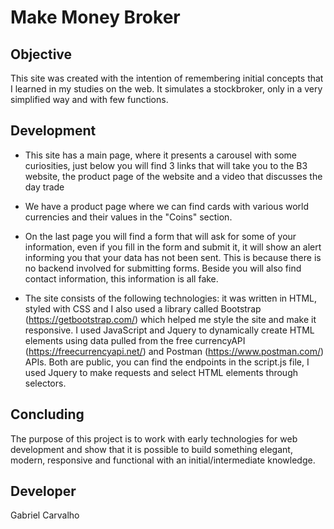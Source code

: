 # Make Money Broker


## Objective

This site was created with the intention of remembering initial concepts that I learned in my studies on the web. It simulates a stockbroker, only in a very simplified way and with few functions.

## Development

 * This site has a main page, where it presents a carousel with some curiosities, just below you will find 3 links that will take you to the B3 website, the product page of the website and a video that discusses the day trade

 * We have a product page where we can find cards with various world currencies and their values in the "Coins" section.

 * On the last page you will find a form that will ask for some of your information, even if you fill in the form and submit it, it will show an alert informing you that your data has not been sent. This is because there is no backend involved for submitting forms. Beside you will also find contact information, this information is all fake.

 * The site consists of the following technologies: it was written in HTML, styled with CSS and I also used a library called Bootstrap (https://getbootstrap.com/) which helped me style the site and make it responsive. I used JavaScript and Jquery to dynamically create HTML elements using data pulled from the free currencyAPI (https://freecurrencyapi.net/) and Postman (https://www.postman.com/) APIs. Both are public, you can find the endpoints in the script.js file, I used Jquery to make requests and select HTML elements through selectors.

## Concluding
  The purpose of this project is to work with early technologies for web development and show that it is possible to build something elegant, modern, responsive and functional with an initial/intermediate knowledge.
## Developer

Gabriel Carvalho

